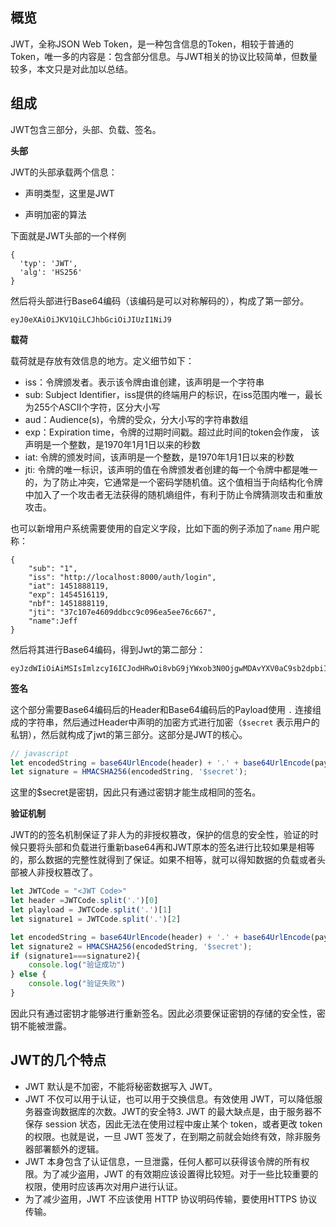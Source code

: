 ## 概览

JWT，全称JSON Web Token，是一种包含信息的Token，相较于普通的Token，唯一多的内容是：包含部分信息。与JWT相关的协议比较简单，但数量较多，本文只是对此加以总结。

## 组成

JWT包含三部分，头部、负载、签名。

**头部**

JWT的头部承载两个信息：

- 声明类型，这里是JWT

- 声明加密的算法

下面就是JWT头部的一个样例

```
{
  'typ': 'JWT',
  'alg': 'HS256'
}
```

然后将头部进行Base64编码（该编码是可以对称解码的），构成了第一部分。

```
eyJ0eXAiOiJKV1QiLCJhbGciOiJIUzI1NiJ9
```

**载荷**

载荷就是存放有效信息的地方。定义细节如下：

- iss：令牌颁发者。表示该令牌由谁创建，该声明是一个字符串 
- sub:  Subject Identifier，iss提供的终端用户的标识，在iss范围内唯一，最长为255个ASCII个字符，区分大小写 
- aud：Audience(s)，令牌的受众，分大小写的字符串数组 
- exp：Expiration time，令牌的过期时间戳。超过此时间的token会作废， 该声明是一个整数，是1970年1月1日以来的秒数 
- iat: 令牌的颁发时间，该声明是一个整数，是1970年1月1日以来的秒数 
- jti: 令牌的唯一标识，该声明的值在令牌颁发者创建的每一个令牌中都是唯一的，为了防止冲突，它通常是一个密码学随机值。这个值相当于向结构化令牌中加入了一个攻击者无法获得的随机熵组件，有利于防止令牌猜测攻击和重放攻击。

也可以新增用户系统需要使用的自定义字段，比如下面的例子添加了`name` 用户昵称：

```
{
    "sub": "1",
    "iss": "http://localhost:8000/auth/login",
    "iat": 1451888119,
    "exp": 1454516119,
    "nbf": 1451888119,
    "jti": "37c107e4609ddbcc9c096ea5ee76c667",
    "name":Jeff
}
```

然后将其进行Base64编码，得到Jwt的第二部分：

```
eyJzdWIiOiAiMSIsImlzcyI6ICJodHRwOi8vbG9jYWxob3N0OjgwMDAvYXV0aC9sb2dpbiIsImlhdCI6IDE0NTE4ODgxMTksImV4cCI6IDE0NTQ1MTYxMTksICJuYmYiOiAxNDUxODg4MTE5LCJqdGkiOiAiMzdjMTA3ZTQ2MDlkZGJjYzljMDk2ZWE1ZWU3NmM2NjciLCJuYW1lIjoiSmVmZiJ9
```

**签名**

这个部分需要Base64编码后的Header和Base64编码后的Payload使用 `.` 连接组成的字符串，然后通过Header中声明的加密方式进行加密（`$secret` 表示用户的私钥），然后就构成了jwt的第三部分。这部分是JWT的核心。

```javascript
// javascript
let encodedString = base64UrlEncode(header) + '.' + base64UrlEncode(payload);
let signature = HMACSHA256(encodedString, '$secret');
```

这里的$secret是密钥，因此只有通过密钥才能生成相同的签名。

**验证机制**

JWT的的签名机制保证了非人为的非授权篡改，保护的信息的安全性，验证的时候只要将头部和负载进行重新base64再和JWT原本的签名进行比较如果是相等的，那么数据的完整性就得到了保证。如果不相等，就可以得知数据的负载或者头部被人非授权篡改了。

```javascript
let JWTCode = "<JWT Code>"
let header =JWTCode.split('.')[0]
let playload = JWTCode.split('.')[1]
let signature1 = JWTCode.split('.')[2]

let encodedString = base64UrlEncode(header) + '.' + base64UrlEncode(payload);
let signature2 = HMACSHA256(encodedString, '$secret');
if (signature1===signature2){
    console.log("验证成功")
} else {
    console.log("验证失败")
}
```

因此只有通过密钥才能够进行重新签名。因此必须要保证密钥的存储的安全性，密钥不能被泄露。
## JWT的几个特点

- JWT 默认是不加密，不能将秘密数据写入 JWT。
- JWT 不仅可以用于认证，也可以用于交换信息。有效使用 JWT，可以降低服务器查询数据库的次数。JWT的安全特3. JWT 的最大缺点是，由于服务器不保存 session 状态，因此无法在使用过程中废止某个 token，或者更改 token 的权限。也就是说，一旦 JWT 签发了，在到期之前就会始终有效，除非服务器部署额外的逻辑。
- JWT 本身包含了认证信息，一旦泄露，任何人都可以获得该令牌的所有权限。为了减少盗用，JWT 的有效期应该设置得比较短。对于一些比较重要的权限，使用时应该再次对用户进行认证。
- 为了减少盗用，JWT 不应该使用 HTTP 协议明码传输，要使用HTTPS 协议传输。

